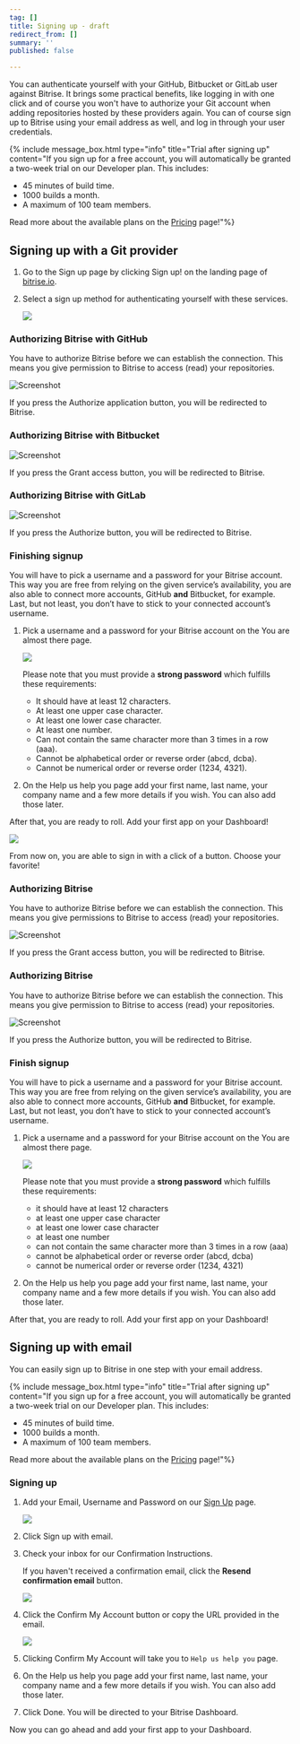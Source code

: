 ```yaml
---
tag: []
title: Signing up - draft
redirect_from: []
summary: ''
published: false

---
```

You can authenticate yourself with your GitHub, Bitbucket or GitLab user against Bitrise. It brings some practical benefits, like logging in with one click and of course you won't have to authorize your Git account when adding repositories hosted by these providers again. You can of course sign up to Bitrise using your email address as well, and log in through your user credentials.

{% include message_box.html type="info" title="Trial after signing up" content="If you sign up for a free account, you will automatically be granted a two-week trial on our Developer plan. This includes:

* 45 minutes of build time.
* 1000 builds a month.
* A maximum of 100 team members.

Read more about the available plans on the [Pricing](https://www.bitrise.io/pricing/teams) page!"%}

## Signing up with a Git provider

1. Go to the Sign up page by clicking Sign up! on the landing page of [bitrise.io](https://bitrise.io).
2. Select a sign up method for authenticating yourself with these services.

   ![](/img/sign-up-git-email.jpg)

### Authorizing Bitrise with GitHub

You have to authorize Bitrise before we can establish the connection. This means you give permission to Bitrise to access (read) your repositories.

![Screenshot](/img/signing-up/github_authorization.png)

If you press the Authorize application button, you will be redirected to Bitrise.

### Authorizing Bitrise with Bitbucket

![Screenshot](/img/signing-up/bitrise_authorization.png)

If you press the Grant access button, you will be redirected to Bitrise.

### Authorizing Bitrise with GitLab

![Screenshot](https://yv69yaruhkt48w.preview.forestry.io/img/signing-up/gitlab_authorization.png)

If you press the Authorize button, you will be redirected to Bitrise.

### Finishing signup

You will have to pick a username and a password for your Bitrise account. This way you are free from relying on the given service’s availability, you are also able to connect more accounts, GitHub **and** Bitbucket, for example. Last, but not least, you don’t have to stick to your connected account’s username.

1. Pick a username and a password for your Bitrise account on the You are almost there page.

   ![](/img/you-re-almost-there.jpg)

   Please note that you must provide a **strong password** which fulfills these requirements:
   * It should have at least 12 characters.
   * At least one upper case character.
   * At least one lower case character.
   * At least one number.
   * Can not contain the same character more than 3 times in a row (aaa).
   * Cannot be alphabetical order or reverse order (abcd, dcba).
   * Cannot be numerical order or reverse order (1234, 4321).
2. On the Help us help you page add your first name, last name, your company name and a few more details if you wish. You can also add those later.

After that, you are ready to roll. Add your first app on your Dashboard!

![](/img/add-your-first-app.jpg)

From now on, you are able to sign in with a click of a button. Choose your favorite!

### Authorizing Bitrise

You have to authorize Bitrise before we can establish the connection. This means you give permissions to Bitrise to access (read) your repositories.

![Screenshot](/img/signing-up/bitrise_authorization.png)

If you press the Grant access button, you will be redirected to Bitrise.

### Authorizing Bitrise

You have to authorize Bitrise before we can establish the connection. This means you give permission to Bitrise to access (read) your repositories.

![Screenshot](https://yv69yaruhkt48w.preview.forestry.io/img/signing-up/gitlab_authorization.png)

If you press the Authorize button, you will be redirected to Bitrise.

### Finish signup

You will have to pick a username and a password for your Bitrise account. This way you are free from relying on the given service’s availability, you are also able to connect more accounts, GitHub **and** Bitbucket, for example. Last, but not least, you don’t have to stick to your connected account’s username.

1. Pick a username and a password for your Bitrise account on the You are almost there page.

   ![](/img/you-re-almost-there.jpg)

   Please note that you must provide a **strong password** which fulfills these requirements:
   * it should have at least 12 characters
   * at least one upper case character
   * at least one lower case character
   * at least one number
   * can not contain the same character more than 3 times in a row (aaa)
   * cannot be alphabetical order or reverse order (abcd, dcba)
   * cannot be numerical order or reverse order (1234, 4321)
2. On the Help us help you page add your first name, last name, your company name and a few more details if you wish. You can also add those later.

After that, you are ready to roll. Add your first app on your Dashboard!

## Signing up with email

You can easily sign up to Bitrise in one step with your email address.

{% include message_box.html type="info" title="Trial after signing up" content="If you sign up for a free account, you will automatically be granted a two-week trial on our Developer plan. This includes:

* 45 minutes of build time.
* 1000 builds a month.
* A maximum of 100 team members.

Read more about the available plans on the [Pricing](https://www.bitrise.io/pricing/teams) page!"%}

### Signing up

1. Add your Email, Username and Password on our [Sign Up](https://app.bitrise.io/users/sign_up) page.

   ![](/img/Sign_up_with_email.jpg)
2. Click Sign up with email.
3. Check your inbox for our Confirmation Instructions.

   If you haven't received a confirmation email, click the **Resend confirmation email** button.

   ![](/img/Check-your-inbox.jpg)
4. Click the Confirm My Account button or copy the URL provided in the email.

   ![](/img/confirm-my-account.jpg)
5. Clicking Confirm My Account will take you to `Help us help you` page.
6. On the Help us help you page add your first name, last name, your company name and a few more details if you wish. You can also add those later.
7. Click Done. You will be directed to your Bitrise Dashboard.

Now you can go ahead and add your first app to your Dashboard.